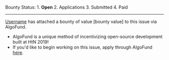 Bounty Status: 1. **Open** 2. Applications 3. Submitted 4. Paid

-----

[Username](profile_link) has attached a bounty of value [bounty value] to this issue via AlgoFund.

* AlgoFund is a unique method of incentivizing open-source development built at HtN 2019!
* If you'd like to begin working on this issue, apply through AlgoFund [here](http://localhost:3000/explorer/org_name/repo_name/issue_number).

